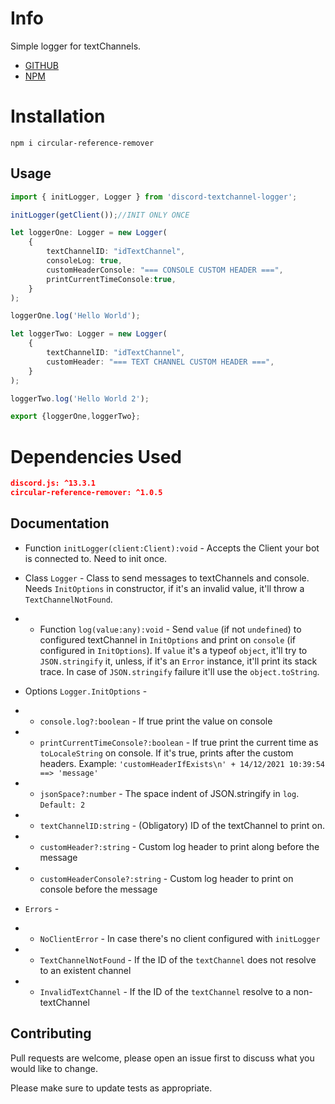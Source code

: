 # Info
Simple logger for textChannels.


- [GITHUB](https://github.com/joaopmi/circular-reference-remover) 
- [NPM](https://www.npmjs.com/package/circular-reference-remover)

# Installation

```
npm i circular-reference-remover
```

## Usage

```typescript
import { initLogger, Logger } from 'discord-textchannel-logger';

initLogger(getClient());//INIT ONLY ONCE

let loggerOne: Logger = new Logger(
    {
        textChannelID: "idTextChannel",
        consoleLog: true,
        customHeaderConsole: "=== CONSOLE CUSTOM HEADER ===",
        printCurrentTimeConsole:true,
    }
);

loggerOne.log('Hello World');

let loggerTwo: Logger = new Logger(
    {
        textChannelID: "idTextChannel",
        customHeader: "=== TEXT CHANNEL CUSTOM HEADER ===",
    }
);

loggerTwo.log('Hello World 2');

export {loggerOne,loggerTwo};

```

# Dependencies Used
```json
discord.js: ^13.3.1
circular-reference-remover: ^1.0.5
```

## Documentation

- Function ```initLogger(client:Client):void``` - Accepts the Client your bot is connected to. Need to init once.

- Class ```Logger``` - Class to send messages to textChannels and console. Needs ```InitOptions``` in constructor, if it's an invalid value, it'll throw a ```TextChannelNotFound```.

- - Function ```log(value:any):void``` - Send ```value``` (if not ```undefined```) to configured textChannel in ```InitOptions``` and print on ```console``` (if configured in ```InitOptions```). If ```value``` it's a typeof ```object```, it'll try to ```JSON.stringify``` it, unless, if it's an ```Error``` instance, it'll print its stack trace. In case of ```JSON.stringify``` failure it'll use the ```object.toString```.

- Options ```Logger.InitOptions``` - 
- - ```console.log?:boolean``` - If true print the value on console
- - ```printCurrentTimeConsole?:boolean``` - If true print the current time as ```toLocaleString``` on console. If it's true, prints after the custom headers. Example: 
```'customHeaderIfExists\n' + 14/12/2021 10:39:54 ==> 'message'```
- - ```jsonSpace?:number``` - The space indent of JSON.stringify in ```log```. ```Default: 2```

- - ```textChannelID:string``` - (Obligatory) ID of the textChannel to print on.
- - ```customHeader?:string``` - Custom log header to print along before the message
- - ```customHeaderConsole?:string``` - Custom log header to print on console before the message

- ```Errors``` - 
- - ```NoClientError``` - In case there's no client configured with ```initLogger```
- - ```TextChannelNotFound``` - If the ID of the ```textChannel``` does not resolve to an existent channel
- - ```InvalidTextChannel``` - If the ID of the ```textChannel``` resolve to a non-textChannel

## Contributing
Pull requests are welcome, please open an issue first to discuss what you would like to change.

Please make sure to update tests as appropriate.
